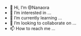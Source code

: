 - 👋 Hi, I’m @Nanaora
- 👀 I’m interested in ...
- 🌱 I’m currently learning ...
- 💞️ I’m looking to collaborate on ...
- 📫 How to reach me ...

<!---
Nanaora/Nanaora is a ✨ special ✨ repository because its `README.md` (this file) appears on your GitHub profile.
You can click the Preview link to take a look at your changes.
--->
